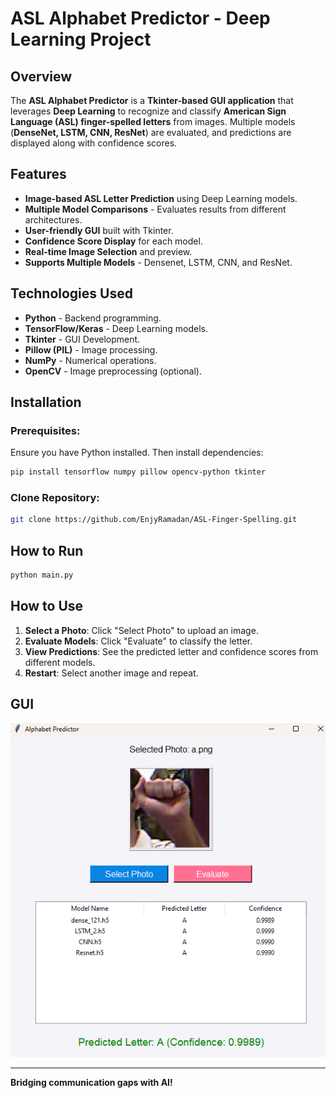 # ASL Alphabet Predictor - Deep Learning Project

## Overview

The **ASL Alphabet Predictor** is a **Tkinter-based GUI application** that leverages **Deep Learning** to recognize and classify **American Sign Language (ASL) finger-spelled letters** from images. Multiple models (**DenseNet, LSTM, CNN, ResNet**) are evaluated, and predictions are displayed along with confidence scores.

## Features

- **Image-based ASL Letter Prediction** using Deep Learning models.
- **Multiple Model Comparisons** - Evaluates results from different architectures.
- **User-friendly GUI** built with Tkinter.
- **Confidence Score Display** for each model.
- **Real-time Image Selection** and preview.
- **Supports Multiple Models** - Densenet, LSTM, CNN, and ResNet.

## Technologies Used

- **Python** - Backend programming.
- **TensorFlow/Keras** - Deep Learning models.
- **Tkinter** - GUI Development.
- **Pillow (PIL)** - Image processing.
- **NumPy** - Numerical operations.
- **OpenCV** - Image preprocessing (optional).

## Installation

### Prerequisites:
Ensure you have Python installed. Then install dependencies:
```bash
pip install tensorflow numpy pillow opencv-python tkinter
```

### Clone Repository:
```bash
git clone https://github.com/EnjyRamadan/ASL-Finger-Spelling.git

```

## How to Run
```bash
python main.py
```

## How to Use

1. **Select a Photo**: Click "Select Photo" to upload an image.
2. **Evaluate Models**: Click "Evaluate" to classify the letter.
3. **View Predictions**: See the predicted letter and confidence scores from different models.
4. **Restart**: Select another image and repeat.

## GUI

![App Interface](Screenshot.png)



---
**Bridging communication gaps with AI!**


